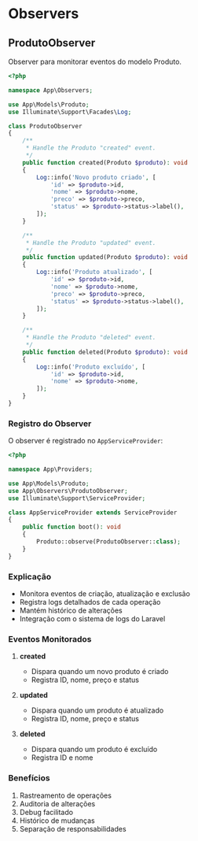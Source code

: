 # Observers

## ProdutoObserver

Observer para monitorar eventos do modelo Produto.

```php
<?php

namespace App\Observers;

use App\Models\Produto;
use Illuminate\Support\Facades\Log;

class ProdutoObserver
{
    /**
     * Handle the Produto "created" event.
     */
    public function created(Produto $produto): void
    {
        Log::info('Novo produto criado', [
            'id' => $produto->id,
            'nome' => $produto->nome,
            'preco' => $produto->preco,
            'status' => $produto->status->label(),
        ]);
    }

    /**
     * Handle the Produto "updated" event.
     */
    public function updated(Produto $produto): void
    {
        Log::info('Produto atualizado', [
            'id' => $produto->id,
            'nome' => $produto->nome,
            'preco' => $produto->preco,
            'status' => $produto->status->label(),
        ]);
    }

    /**
     * Handle the Produto "deleted" event.
     */
    public function deleted(Produto $produto): void
    {
        Log::info('Produto excluído', [
            'id' => $produto->id,
            'nome' => $produto->nome,
        ]);
    }
}
```

### Registro do Observer

O observer é registrado no `AppServiceProvider`:

```php
<?php

namespace App\Providers;

use App\Models\Produto;
use App\Observers\ProdutoObserver;
use Illuminate\Support\ServiceProvider;

class AppServiceProvider extends ServiceProvider
{
    public function boot(): void
    {
        Produto::observe(ProdutoObserver::class);
    }
}
```

### Explicação

- Monitora eventos de criação, atualização e exclusão
- Registra logs detalhados de cada operação
- Mantém histórico de alterações
- Integração com o sistema de logs do Laravel

### Eventos Monitorados

1. **created**
   - Dispara quando um novo produto é criado
   - Registra ID, nome, preço e status

2. **updated**
   - Dispara quando um produto é atualizado
   - Registra ID, nome, preço e status

3. **deleted**
   - Dispara quando um produto é excluído
   - Registra ID e nome

### Benefícios

1. Rastreamento de operações
2. Auditoria de alterações
3. Debug facilitado
4. Histórico de mudanças
5. Separação de responsabilidades 